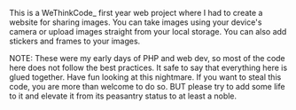This is a WeThinkCode_ first year web project where I had to create a website for sharing images.
You can take images using your device's camera or upload images straight from your local storage.
You can also add stickers and frames to your images.

NOTE: These were my early days of PHP and web dev, so most of the code here does not follow the best practices.
It safe to say that everything here is glued together. Have fun looking at this nightmare.
If you want to steal this code, you are more than welcome to do so. BUT please try to add some life to it and elevate it from its peasantry status to at least a noble.
